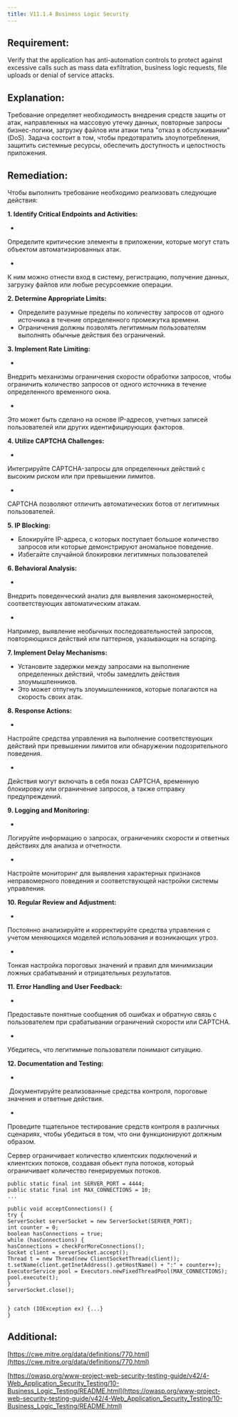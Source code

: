 ```yaml
---
title: V11.1.4 Business Logic Security
---
```




## Requirement:

Verify that the application has anti-automation controls to protect against excessive calls such as mass data exfiltration, business logic requests, file uploads or denial of service attacks.

## Explanation:

Требование определяет необходимость внедрения средств защиты от атак, направленных на массовую утечку данных, повторные запросы бизнес-логики, загрузку файлов или атаки типа "отказ в обслуживании" (DoS). Задача состоит в том, чтобы предотвратить злоупотребления, защитить системные ресурсы, обеспечить доступность и целостность приложения. 

## Remediation:

Чтобы выполнить требование необходимо реализовать следующие действия:

**1. Identify Critical Endpoints and Activities:**

- 
Определите критические элементы в приложении, которые могут стать объектом автоматизированных атак.

- 
К ним можно отнести вход в систему, регистрацию, получение данных, загрузку файлов или любые ресурсоемкие операции.



**2. Determine Appropriate Limits:**

- Определите разумные пределы по количеству запросов от одного источника в течение определенного промежутка времени.
- Ограничения должны позволять легитимным пользователям выполнять обычные действия без ограничений.


**3. Implement Rate Limiting:**

- 
Внедрить механизмы ограничения скорости обработки запросов, чтобы ограничить количество запросов от одного источника в течение определенного временного окна.

- 
Это может быть сделано на основе IP-адресов, учетных записей пользователей или других идентифицирующих факторов.



**4. Utilize CAPTCHA Challenges:**

- 
Интегрируйте CAPTCHA-запросы для определенных действий с высоким риском или при превышении лимитов.

- 
CAPTCHA позволяют отличить автоматических ботов от легитимных пользователей.



**5. IP Blocking:**

- Блокируйте IP-адреса, с которых поступает большое количество запросов или которые демонстрируют аномальное поведение.
- Избегайте случайной блокировки легитимных пользователей


**6. Behavioral Analysis:**

- 
Внедрить поведенческий анализ для выявления закономерностей, соответствующих автоматическим атакам.

- 
Например, выявление необычных последовательностей запросов, повторяющихся действий или паттернов, указывающих на scraping.



**7. Implement Delay Mechanisms:**

- Установите задержки между запросами на выполнение определенных действий, чтобы замедлить действия злоумышленников.
- Это может отпугнуть злоумышленников, которые полагаются на скорость своих атак.


**8. Response Actions:**

- 
Настройте средства управления на выполнение соответствующих действий при превышении лимитов или обнаружении подозрительного поведения.

- 
Действия могут включать в себя показ CAPTCHA, временную блокировку или ограничение запросов, а также отправку предупреждений.



**9. Logging and Monitoring:**

- 
Логируйте информацию о запросах, ограничениях скорости и ответных действиях для анализа и отчетности.

- 
Настройте мониторинг для выявления характерных признаков неправомерного поведения и соответствующей настройки системы управления.



**10. Regular Review and Adjustment:**

- 
Постоянно анализируйте и корректируйте средства управления с учетом меняющихся моделей использования и возникающих угроз.

- 
Тонкая настройка пороговых значений и правил для минимизации ложных срабатываний и отрицательных результатов.



**11. Error Handling and User Feedback:**

- 
Предоставьте понятные сообщения об ошибках и обратную связь с пользователем при срабатывании ограничений скорости или CAPTCHA.

- 
Убедитесь, что легитимные пользователи понимают ситуацию.



**12. Documentation and Testing:**

- 
 Документируйте реализованные средства контроля, пороговые значения и ответные действия.

- 
Проведите тщательное тестирование средств контроля в различных сценариях, чтобы убедиться в том, что они функционируют должным образом.



Сервер ограничивает количество клиентских подключений и клиентских потоков, создавая обьект пула потоков, который ограничивает количество генерируемых потоков.


```
public static final int SERVER_PORT = 4444;
public static final int MAX_CONNECTIONS = 10;
...

public void acceptConnections() {
try {
ServerSocket serverSocket = new ServerSocket(SERVER_PORT);
int counter = 0;
boolean hasConnections = true;
while (hasConnections) {
hasConnections = checkForMoreConnections();
Socket client = serverSocket.accept();
Thread t = new Thread(new ClientSocketThread(client));
t.setName(client.getInetAddress().getHostName() + ":" + counter++);
ExecutorService pool = Executors.newFixedThreadPool(MAX_CONNECTIONS);
pool.execute(t);
}
serverSocket.close();


} catch (IOException ex) {...}
}

```


## Additional:

[https://cwe.mitre.org/data/definitions/770.html](https://cwe.mitre.org/data/definitions/770.html)

[https://owasp.org/www-project-web-security-testing-guide/v42/4-Web_Application_Security_Testing/10-Business_Logic_Testing/README.html](https://owasp.org/www-project-web-security-testing-guide/v42/4-Web_Application_Security_Testing/10-Business_Logic_Testing/README.html)










